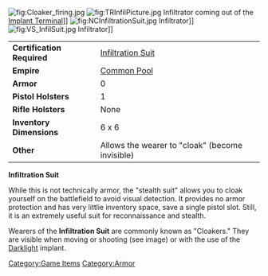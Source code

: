 ![](Cloaker_firing.jpg "fig:Cloaker_firing.jpg")
![](TRInfilPicture.jpg "fig:TRInfilPicture.jpg") Infiltrator coming out
of the [Implant Terminal](Implant_Terminal "wikilink")\]\]
![](NCInfiltrationSuit.jpg "fig:NCInfiltrationSuit.jpg") Infiltrator\]\]
![](VS_InfilSuit.jpg "fig:VS_InfilSuit.jpg") Infiltrator\]\]

|                            |                                                                   |
|----------------------------|-------------------------------------------------------------------|
| **Certification Required** | [Infiltration Suit](Infiltration_Suit_(Certification) "wikilink") |
| **Empire**                 | [Common Pool](Common_Pool "wikilink")                             |
| **Armor**                  | 0                                                                 |
| **Pistol Holsters**        | 1                                                                 |
| **Rifle Holsters**         | None                                                              |
| **Inventory Dimensions**   | 6 x 6                                                             |
| **Other**                  | Allows the wearer to "cloak" (become invisible)                   |

**Infiltration Suit**

While this is not technically armor, the "stealth suit" allows you to
cloak yourself on the battlefield to avoid visual detection. It provides
no armor protection and has very littlie inventory space, save a single
pistol slot. Still, it is an extremely useful suit for reconnaissance
and stealth.

Wearers of the **Infiltration Suit** are commonly known as "Cloakers."
They are visible when moving or shooting (see image) or with the use of
the [Darklight](Darklight "wikilink") implant.

[Category:Game Items](Category:Game_Items "wikilink")
[Category:Armor](Category:Armor "wikilink")